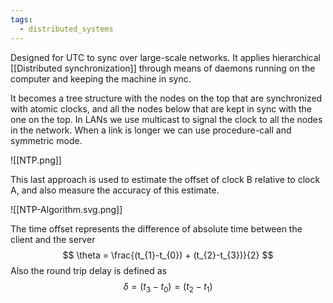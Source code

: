 ```yaml
---
tags:
  - distributed_systems
---
```

Designed for UTC to sync over large-scale networks. It applies hierarchical [[Distributed synchronization]] through means of daemons running on the computer and keeping the machine in sync.  

It becomes a tree structure with the nodes on the top that are synchronized with atomic clocks, and all the nodes below that are kept in sync with the one on the top. In LANs we use multicast to signal the clock to all the nodes in the network. When a link is longer we can use procedure-call and symmetric mode.

![[NTP.png]]

This last approach is used to estimate the offset of clock B relative to clock A, and also measure the accuracy of this estimate.

![[NTP-Algorithm.svg.png]]

The time offset represents the difference of absolute time between the client and the server
$$
\theta = \frac{(t_{1}-t_{0}) + (t_{2}-t_{3})}{2}
$$
Also the round trip delay is defined as
$$
\delta = (t_{3}-t_{0}) = (t_{2} - t_{1})
$$